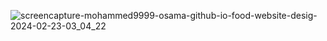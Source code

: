 
![screencapture-mohammed9999-osama-github-io-food-website-desig-2024-02-23-03_04_22](https://github.com/Mohammed9999-Osama/food-website-desig/assets/152526519/6fa22458-d7c7-496f-9b56-95811b5b91ce)
